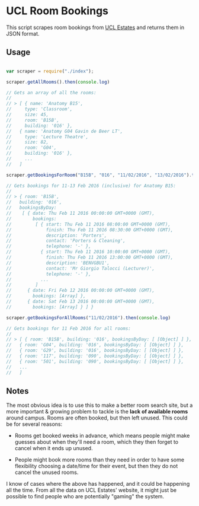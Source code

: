 # UCL Room Bookings

This script scrapes room bookings from [UCL Estates](https://roombooking.ucl.ac.uk/rb/bookableSpace/viewAllBookableSpace.html?invoker=EFD) and returns them in JSON format.

## Usage

```javascript

var scraper = require("./index");

scraper.getAllRooms().then(console.log)

// Gets an array of all the rooms:
//
// > [ { name: 'Anatomy B15',
//     type: 'Classroom',
//     size: 45,
//     room: 'B15B',
//     building: '016' },
//   { name: 'Anatomy G04 Gavin de Beer LT',
//     type: 'Lecture Theatre',
//     size: 82,
//     room: 'G04',
//     building: '016' },
//     ...
//   ]

scraper.getBookingsForRoom("B15B", "016", "11/02/2016", "13/02/2016").then(console.log)

// Gets bookings for 11-13 Feb 2016 (inclusive) for Anatomy B15:
//
// > { room: 'B15B',
//   building: '016',
//   bookingsByDay:
//    [ { date: Thu Feb 11 2016 00:00:00 GMT+0000 (GMT),
//        bookings:
//         [ { start: Thu Feb 11 2016 08:00:00 GMT+0000 (GMT),
//             finish: Thu Feb 11 2016 08:30:00 GMT+0000 (GMT),
//             description: 'Porters',
//             contact: 'Porters & Cleaning',
//             telephone: '-' },
//           { start: Thu Feb 11 2016 10:00:00 GMT+0000 (GMT),
//             finish: Thu Feb 11 2016 13:00:00 GMT+0000 (GMT),
//             description: 'BENVGBU1',
//             contact: 'Mr Giorgio Talocci (Lecturer)',
//             telephone: '-' },
//           ...
//         ]
//      { date: Fri Feb 12 2016 00:00:00 GMT+0000 (GMT),
//        bookings: [Array] },
//      { date: Sat Feb 13 2016 00:00:00 GMT+0000 (GMT),
//        bookings: [Array] } ] }

scraper.getBookingsForAllRooms("11/02/2016").then(console.log)

// Gets bookings for 11 Feb 2016 for all rooms:
//
// > [ { room: 'B15B', building: '016', bookingsByDay: [ [Object] ] },
//   { room: 'G04', building: '016', bookingsByDay: [ [Object] ] },
//   { room: 'G29', building: '016', bookingsByDay: [ [Object] ] },
//   { room: '117', building: '090', bookingsByDay: [ [Object] ] },
//   { room: '501', building: '090', bookingsByDay: [ [Object] ] },
//   ...
//   ]

```

## Notes

The most obvious idea is to use this to make a better room search site, but a more important & growing problem to tackle is the **lack of available rooms** around campus. Rooms are often booked, but then left unused. This could be for several reasons:

- Rooms get booked weeks in advance, which means people might make guesses about when they'll need a room, which they then forget to cancel when it ends up unused.

- People might book more rooms than they need in order to have some flexibility choosing a date/time for their event, but then they do not cancel the unused rooms.

I know of cases where the above has happened, and it could be happening all the time. From all the data on UCL Estates' website, it might just be possible to find people who are potentially "gaming" the system.
